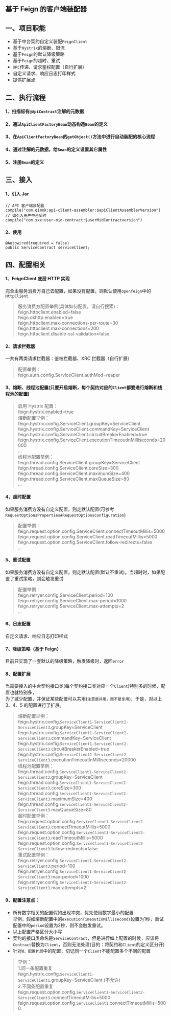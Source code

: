 ## 基于 Feign 的客户端装配器
## 一、项目职能
- 基于中台契约自定义装配`FeignClient`
- 基于`Hystrix`的熔断、限流
- 基于`Feign`的默认降级策略
- 基于`Feign`的超时、重试
- `XRC`传递、请求鉴权配置（自行扩展）
- 自定义请求、响应日志打印样式
- 提供扩展点

## 二、执行流程
#### 1、扫描标有`@ApiContract`注解的元数据<br/>
#### 2、通过`ApiClientFactoryBean`动态构造`Bean`的定义<br/>
#### 3、在`ApiClientFactoryBean`的`getObject()`方法中进行自动装配的核心流程<br/>
#### 4、通过注解的元数据，给`Bean`的定义设置其它属性 <br/>
#### 5、注册`Bean`的定义

## 三、接入
#### 1、引入 Jar
```
// API 客户端装配器
compile("com.qimok:api-client-assembler:$apiClientAssemblerVersion")
// 如引入用户中台契约
compile("com.xxx:user-mid-contract:$userMidContractversion")
```
#### 2、使用
```
@Autowired(required = false)                              
public ServiceContract serviceClient;
```

## 四、配置相关

#### 1、FeignClient 底层 HTTP 实现
完全由服务消费方自己去配置，如果没有配置，则默认使用`openfeign`中的`HttpClient`
> 服务消费方配置举例(具体如何配置，请自行搜索)：<br/>
  feign.httpclient.enabled=false<br/>
  feign.okhttp.enabled=true<br/>
  feign.httpclient.max-connections-per-route=30<br/>
  feign.httpclient.max-connections=200<br/>
  feign.httpclient.disable-ssl-validation=false<br/>
  
#### 2、请求拦截器
一共有两类请求拦截器：鉴权拦截器、XRC 拦截器（自行扩展） <br/>
> 配置举例：<br/>
feign.auth.config.ServiceClient.authMod=reaper<br/>

#### 3、熔断、线程池配置(只要开启熔断，每个契约对应的`Client`都要进行熔断和线程池的配置)
> 启用 Hystrix 配置：<br/>
feign.hystrix.enabled=true <br/>
熔断配置举例：<br/>
feign.hystrix.config.ServiceClient.groupKey=ServiceClient <br/>
feign.hystrix.config.ServiceClient.commandKey=ServiceClient <br/>
feign.hystrix.config.ServiceClient.circuitBreakerEnabled=true <br/>
feign.hystrix.config.ServiceClient.executionTimeoutInMilliseconds=20000 <br/>
...<br/>
线程池配置举例：<br/>
feign.thread.config.ServiceClient.groupKey=ServiceClient <br/>
feign.thread.config.ServiceClient.coreSize=300 <br/>
feign.thread.config.ServiceClient.maximumSize=400 <br/>
feign.thread.config.ServiceClient.maxQueueSize=80 <br/>
...

#### 4、超时配置
如果服务消费方没有自定义配置，则走默认配置(可参考`RequestOptionsProperties#RequestOptionsConfiguration`)
> 配置举例：<br/>
feign.request.option.config.ServiceClient.connectTimeoutMillis=5000 <br/>
feign.request.option.config.ServiceClient.readTimeoutMillis=5000 <br/>
feign.request.option.config.ServiceClient.follow-redirects=false <br/>
...

#### 5、重试配置
如果服务消费方没有自定义配置，则走默认配置(默认不重试)。当超时时，如果配置了重试策略，则会触发重试
> 配置举例：<br/>
feign.retryer.config.ServiceClient.period=100 <br/>
feign.retryer.config.ServiceClient.max-period=1000 <br/>
feign.retryer.config.ServiceClient.max-attempts=2 <br/>
...

#### 6、日志配置
自定义请求、响应日志打印样式

#### 7、降级策略（基于 Feign）
目前只实现了一套默认的降级策略，触发降级时，返回`error`

#### 8、配置扩展
当需要接入的中台契约接口类(每个契约接口类对应一个`Client`)特别多的时候，配置也就特别多，<br/>
为了减少配置，并保证某些配置可以共用(`注意是共用，而不是复用`)，于是，对以上 3、4、5 的配置进行了扩展。<br/>
>熔断配置举例：<br/>
feign.hystrix.config.`ServiceClient1-ServiceClient2-ServiceClient3`.groupKey=ServiceClient <br/>
feign.hystrix.config.`ServiceClient1-ServiceClient2-ServiceClient3`.commandKey=ServiceClient <br/>
feign.hystrix.config.`ServiceClient1-ServiceClient2-ServiceClient3`.circuitBreakerEnabled=true <br/>
feign.hystrix.config.`ServiceClient1-ServiceClient2-ServiceClient3`.executionTimeoutInMilliseconds=20000 <br/>
线程池配置举例：<br/>
feign.thread.config.`ServiceClient1-ServiceClient2-ServiceClient3`.groupKey=ServiceClient <br/>
feign.thread.config.`ServiceClient1-ServiceClient2-ServiceClient3`.coreSize=300 <br/>
feign.thread.config.`ServiceClient1-ServiceClient2-ServiceClient3`.maximumSize=400 <br/>
feign.thread.config.`ServiceClient1-ServiceClient2-ServiceClient3`.maxQueueSize=80 <br/>
超时配置举例：<br/>
feign.request.option.config.`ServiceClient1-ServiceClient2-ServiceClient3`.connectTimeoutMillis=5000 <br/>
feign.request.option.config.`ServiceClient1-ServiceClient2-ServiceClient3`.readTimeoutMillis=5000 <br/>
feign.request.option.config.`ServiceClient1-ServiceClient2-ServiceClient3`.follow-redirects=false <br/>
重试配置举例：<br/>
feign.retryer.config.`ServiceClient1-ServiceClient2-ServiceClient3`.period=100 <br/>
feign.retryer.config.`ServiceClient1-ServiceClient2-ServiceClient3`.max-period=1000 <br/>
feign.retryer.config.`ServiceClient1-ServiceClient2-ServiceClient3`.max-attempts=2 <br/>

#### 9、配置注意点：
- 所有数字相关的配置假如出现冲突，优先使用数字最小的配置<br/>
举例，假如熔断配置中的`executionTimeoutInMilliseconds`设置为1秒，重试配置中的`period`设置为2秒，则不会触发重试。
- 以上配置严格区分大小写
- 契约的接口类命名是`ServiceContract`，但是进行如上配置的时候，应该将`Contract`替换为`Client`，否则无法处理(目的：将契约和`Client`的定义区分开)
- 针对`8、配置扩展`中的配置，切记同一个`Client`不能配置多个不同的配置<br/>
>举例：<br/>
1.同一条配置重复<br/>
feign.hystrix.config.`ServiceClient1-ServiceClient1`.groupKey=ServiceClient (不允许)<br/>
2.不同条配置重复<br/>
feign.request.option.config.`ServiceClient1-ServiceClient2-ServiceClient3`.connectTimeoutMillis=5000
feign.request.option.config.`ServiceClient1`.connectTimeoutMillis=5000

